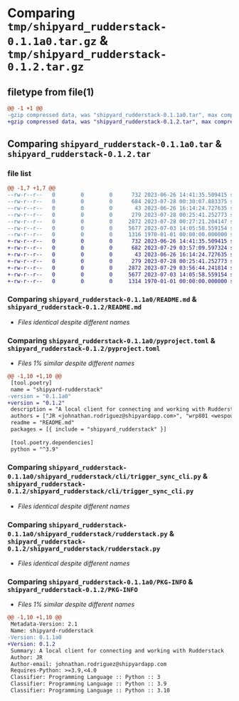 # Comparing `tmp/shipyard_rudderstack-0.1.1a0.tar.gz` & `tmp/shipyard_rudderstack-0.1.2.tar.gz`

## filetype from file(1)

```diff
@@ -1 +1 @@
-gzip compressed data, was "shipyard_rudderstack-0.1.1a0.tar", max compression
+gzip compressed data, was "shipyard_rudderstack-0.1.2.tar", max compression
```

## Comparing `shipyard_rudderstack-0.1.1a0.tar` & `shipyard_rudderstack-0.1.2.tar`

### file list

```diff
@@ -1,7 +1,7 @@
--rw-r--r--   0        0        0      732 2023-06-26 14:41:35.509415 shipyard_rudderstack-0.1.1a0/README.md
--rw-r--r--   0        0        0      684 2023-07-28 00:30:07.883375 shipyard_rudderstack-0.1.1a0/pyproject.toml
--rw-r--r--   0        0        0       43 2023-06-26 16:14:24.727635 shipyard_rudderstack-0.1.1a0/shipyard_rudderstack/__init__.py
--rw-r--r--   0        0        0      279 2023-07-28 00:25:41.252773 shipyard_rudderstack-0.1.1a0/shipyard_rudderstack/cli/authtest.py
--rw-r--r--   0        0        0     2872 2023-07-28 00:27:21.204147 shipyard_rudderstack-0.1.1a0/shipyard_rudderstack/cli/trigger_sync_cli.py
--rw-r--r--   0        0        0     5677 2023-07-03 14:05:58.559154 shipyard_rudderstack-0.1.1a0/shipyard_rudderstack/rudderstack.py
--rw-r--r--   0        0        0     1316 1970-01-01 00:00:00.000000 shipyard_rudderstack-0.1.1a0/PKG-INFO
+-rw-r--r--   0        0        0      732 2023-06-26 14:41:35.509415 shipyard_rudderstack-0.1.2/README.md
+-rw-r--r--   0        0        0      682 2023-07-29 03:57:09.597324 shipyard_rudderstack-0.1.2/pyproject.toml
+-rw-r--r--   0        0        0       43 2023-06-26 16:14:24.727635 shipyard_rudderstack-0.1.2/shipyard_rudderstack/__init__.py
+-rw-r--r--   0        0        0      279 2023-07-28 00:25:41.252773 shipyard_rudderstack-0.1.2/shipyard_rudderstack/cli/authtest.py
+-rw-r--r--   0        0        0     2872 2023-07-29 03:56:44.241814 shipyard_rudderstack-0.1.2/shipyard_rudderstack/cli/trigger_sync_cli.py
+-rw-r--r--   0        0        0     5677 2023-07-03 14:05:58.559154 shipyard_rudderstack-0.1.2/shipyard_rudderstack/rudderstack.py
+-rw-r--r--   0        0        0     1314 1970-01-01 00:00:00.000000 shipyard_rudderstack-0.1.2/PKG-INFO
```

### Comparing `shipyard_rudderstack-0.1.1a0/README.md` & `shipyard_rudderstack-0.1.2/README.md`

 * *Files identical despite different names*

### Comparing `shipyard_rudderstack-0.1.1a0/pyproject.toml` & `shipyard_rudderstack-0.1.2/pyproject.toml`

 * *Files 1% similar despite different names*

```diff
@@ -1,10 +1,10 @@
 [tool.poetry]
 name = "shipyard-rudderstack"
-version = "0.1.1a0"
+version = "0.1.2"
 description = "A local client for connecting and working with Rudderstack"
 authors = ["JR <johnathan.rodriguez@shipyardapp.com>", "wrp801 <wespoulsen@gmail.com>"]
 readme = "README.md"
 packages = [{ include = "shipyard_rudderstack" }]
 
 [tool.poetry.dependencies]
 python = "^3.9"
```

### Comparing `shipyard_rudderstack-0.1.1a0/shipyard_rudderstack/cli/trigger_sync_cli.py` & `shipyard_rudderstack-0.1.2/shipyard_rudderstack/cli/trigger_sync_cli.py`

 * *Files identical despite different names*

### Comparing `shipyard_rudderstack-0.1.1a0/shipyard_rudderstack/rudderstack.py` & `shipyard_rudderstack-0.1.2/shipyard_rudderstack/rudderstack.py`

 * *Files identical despite different names*

### Comparing `shipyard_rudderstack-0.1.1a0/PKG-INFO` & `shipyard_rudderstack-0.1.2/PKG-INFO`

 * *Files 1% similar despite different names*

```diff
@@ -1,10 +1,10 @@
 Metadata-Version: 2.1
 Name: shipyard-rudderstack
-Version: 0.1.1a0
+Version: 0.1.2
 Summary: A local client for connecting and working with Rudderstack
 Author: JR
 Author-email: johnathan.rodriguez@shipyardapp.com
 Requires-Python: >=3.9,<4.0
 Classifier: Programming Language :: Python :: 3
 Classifier: Programming Language :: Python :: 3.9
 Classifier: Programming Language :: Python :: 3.10
```

